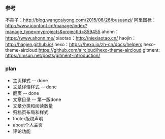### 参考
不蒜子：http://blog.wangcaiyong.com/2015/06/26/busuanzi/
阿里图标：http://www.iconfont.cn/manage/index?manage_type=myprojects&projectId=859455
ahonn：https://www.ahonn.me/
xiaotao：http://niexiaotao.cn/
haojin：http://haojen.github.io/
hexo：https://hexo.io/zh-cn/docs/helpers
hexo-theme-aircloud:https://github.com/aircloud/hexo-theme-aircloud
gitment: https://imsun.net/posts/gitment-introduction/

### plan
- 主页样式 -- done
- 文章详情样式 -- done
- 翻页 -- done
- 文章目录 -- 第一版done
- 文章分类和阅读数量
- 归档页布局和样式
- footer版权声明
- about个人主页
- 评论功能